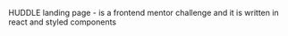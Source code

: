 HUDDLE landing page - is a frontend mentor challenge and it is written in react and styled components
